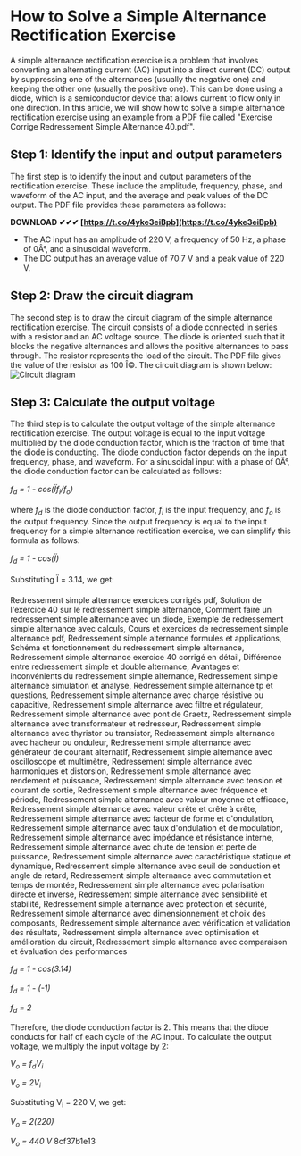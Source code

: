 
 
# How to Solve a Simple Alternance Rectification Exercise
 
A simple alternance rectification exercise is a problem that involves converting an alternating current (AC) input into a direct current (DC) output by suppressing one of the alternances (usually the negative one) and keeping the other one (usually the positive one). This can be done using a diode, which is a semiconductor device that allows current to flow only in one direction. In this article, we will show how to solve a simple alternance rectification exercise using an example from a PDF file called "Exercise Corrige Redressement Simple Alternance 40.pdf".
 
## Step 1: Identify the input and output parameters
 
The first step is to identify the input and output parameters of the rectification exercise. These include the amplitude, frequency, phase, and waveform of the AC input, and the average and peak values of the DC output. The PDF file provides these parameters as follows:
 
**DOWNLOAD ✔✔✔ [https://t.co/4yke3eiBpb](https://t.co/4yke3eiBpb)**


 
- The AC input has an amplitude of 220 V, a frequency of 50 Hz, a phase of 0Â°, and a sinusoidal waveform.
- The DC output has an average value of 70.7 V and a peak value of 220 V.

## Step 2: Draw the circuit diagram
 
The second step is to draw the circuit diagram of the simple alternance rectification exercise. The circuit consists of a diode connected in series with a resistor and an AC voltage source. The diode is oriented such that it blocks the negative alternances and allows the positive alternances to pass through. The resistor represents the load of the circuit. The PDF file gives the value of the resistor as 100 Î©. The circuit diagram is shown below:
 ![Circuit diagram](https://i.imgur.com/9Qc8l0s.png) 
## Step 3: Calculate the output voltage
 
The third step is to calculate the output voltage of the simple alternance rectification exercise. The output voltage is equal to the input voltage multiplied by the diode conduction factor, which is the fraction of time that the diode is conducting. The diode conduction factor depends on the input frequency, phase, and waveform. For a sinusoidal input with a phase of 0Â°, the diode conduction factor can be calculated as follows:
 
*f<sub>d</sub> = 1 - cos(Ïf<sub>i</sub>/f<sub>o</sub>)*
 
where *f<sub>d</sub>* is the diode conduction factor, *f<sub>i</sub>* is the input frequency, and *f<sub>o</sub>* is the output frequency. Since the output frequency is equal to the input frequency for a simple alternance rectification exercise, we can simplify this formula as follows:
 
*f<sub>d</sub> = 1 - cos(Ï)*
 
Substituting Ï = 3.14, we get:
 
Redressement simple alternance exercices corrigés pdf,  Solution de l'exercice 40 sur le redressement simple alternance,  Comment faire un redressement simple alternance avec un diode,  Exemple de redressement simple alternance avec calculs,  Cours et exercices de redressement simple alternance pdf,  Redressement simple alternance formules et applications,  Schéma et fonctionnement du redressement simple alternance,  Redressement simple alternance exercice 40 corrigé en détail,  Différence entre redressement simple et double alternance,  Avantages et inconvénients du redressement simple alternance,  Redressement simple alternance simulation et analyse,  Redressement simple alternance tp et questions,  Redressement simple alternance avec charge résistive ou capacitive,  Redressement simple alternance avec filtre et régulateur,  Redressement simple alternance avec pont de Graetz,  Redressement simple alternance avec transformateur et redresseur,  Redressement simple alternance avec thyristor ou transistor,  Redressement simple alternance avec hacheur ou onduleur,  Redressement simple alternance avec générateur de courant alternatif,  Redressement simple alternance avec oscilloscope et multimètre,  Redressement simple alternance avec harmoniques et distorsion,  Redressement simple alternance avec rendement et puissance,  Redressement simple alternance avec tension et courant de sortie,  Redressement simple alternance avec fréquence et période,  Redressement simple alternance avec valeur moyenne et efficace,  Redressement simple alternance avec valeur crête et crête à crête,  Redressement simple alternance avec facteur de forme et d'ondulation,  Redressement simple alternance avec taux d'ondulation et de modulation,  Redressement simple alternance avec impédance et résistance interne,  Redressement simple alternance avec chute de tension et perte de puissance,  Redressement simple alternance avec caractéristique statique et dynamique,  Redressement simple alternance avec seuil de conduction et angle de retard,  Redressement simple alternance avec commutation et temps de montée,  Redressement simple alternance avec polarisation directe et inverse,  Redressement simple alternance avec sensibilité et stabilité,  Redressement simple alternance avec protection et sécurité,  Redressement simple alternance avec dimensionnement et choix des composants,  Redressement simple alternance avec vérification et validation des résultats,  Redressement simple alternance avec optimisation et amélioration du circuit,  Redressement simple alternance avec comparaison et évaluation des performances
 
*f<sub>d</sub> = 1 - cos(3.14)*
 
*f<sub>d</sub> = 1 - (-1)*
 
*f<sub>d</sub> = 2*
 
Therefore, the diode conduction factor is 2. This means that the diode conducts for half of each cycle of the AC input. To calculate the output voltage, we multiply the input voltage by 2:
 
*V<sub>o</sub> = f<sub>d</sub>V<sub>i</sub>*
 
*V<sub>o</sub> = 2V<sub>i</sub>*
 
Substituting V<sub>i</sub> = 220 V, we get:
 
*V<sub>o</sub> = 2(220)*
 
*V<sub>o</sub> = 440 V*
 8cf37b1e13
 

